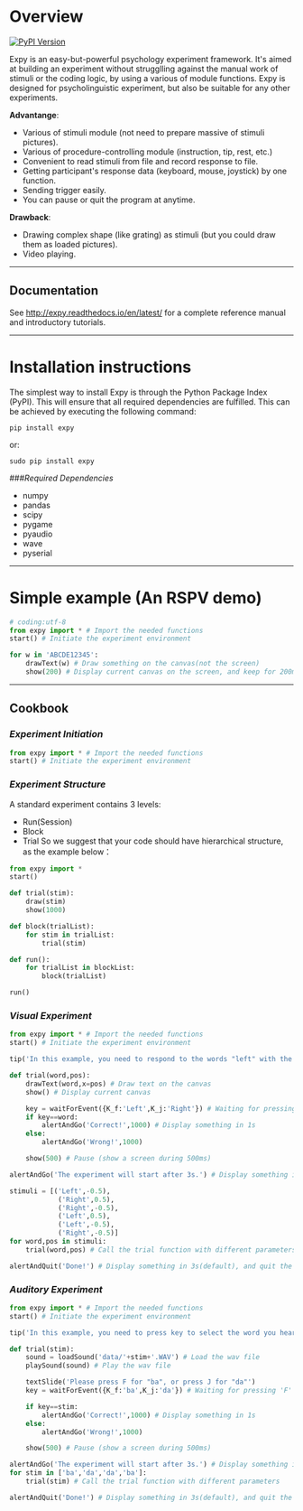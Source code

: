 # Overview

[![PyPI Version][pypi-v-image]][pypi-v-link]

[pypi-v-image]: https://img.shields.io/pypi/v/expy.png
[pypi-v-link]: https://pypi.python.org/pypi/expy

Expy is an easy-but-powerful psychology experiment framework. It's aimed at building an experiment without strugglling against the manual work of stimuli or the coding logic, by using a various of module functions.
Expy is designed for psycholinguistic experiment, but also be suitable for any other experiments.

**Advantange**:

- Various of stimuli module (not need to prepare massive of stimuli pictures).
- Various of procedure-controlling module (instruction, tip, rest, etc.)
- Convenient to read stimuli from file and record response to file.
- Getting participant's response data (keyboard, mouse, joystick) by one function.
- Sending trigger easily.
- You can pause or quit the program at anytime.

**Drawback**:

- Drawing complex shape (like grating) as stimuli (but you could draw them as loaded pictures).
- Video playing.

---
## Documentation
See http://expy.readthedocs.io/en/latest/ for a complete reference manual and introductory tutorials.

---
# Installation instructions

The simplest way to install Expy is through the Python Package Index (PyPI). This will ensure that all required dependencies are fulfilled. This can be achieved by executing the following command:

```
pip install expy
```
or:
```
sudo pip install expy
```

###*Required Dependencies*

- numpy
- pandas
- scipy
- pygame
- pyaudio
- wave
- pyserial

---
# Simple example (An RSPV demo)

```python
# coding:utf-8
from expy import * # Import the needed functions
start() # Initiate the experiment environment

for w in 'ABCDE12345':
    drawText(w) # Draw something on the canvas(not the screen)
    show(200) # Display current canvas on the screen, and keep for 200ms
```

---
## Cookbook
### *Experiment Initiation*
```python
from expy import * # Import the needed functions
start() # Initiate the experiment environment
```

### *Experiment Structure*
A standard experiment contains 3 levels:
- Run(Session)
- Block
- Trial
  So we suggest that your code should have hierarchical structure, as the example below：
```python
from expy import *
start()

def trial(stim):
    draw(stim)
    show(1000)

def block(trialList):
    for stim in trialList:
        trial(stim)

def run():
    for trialList in blockList:
        block(trialList)

run()
```
### *Visual Experiment*
```python
from expy import * # Import the needed functions
start() # Initiate the experiment environment

tip('In this example, you need to respond to the words "left" with the F key , and respond to the words "right" with the J key. ') # Display something until pressing 'SPACE' or 'ENTER'

def trial(word,pos):
    drawText(word,x=pos) # Draw text on the canvas
    show() # Display current canvas

    key = waitForEvent({K_f:'Left',K_j:'Right'}) # Waiting for pressing 'F' or 'J'
    if key==word:
        alertAndGo('Correct!',1000) # Display something in 1s
    else:
        alertAndGo('Wrong!',1000)

    show(500) # Pause (show a screen during 500ms)

alertAndGo('The experiment will start after 3s.') # Display something in 3s(default)

stimuli = [('Left',-0.5),
            ('Right',0.5),
            ('Right',-0.5),
            ('Left',0.5),
            ('Left',-0.5),
            ('Right',-0.5)]
for word,pos in stimuli:
    trial(word,pos) # Call the trial function with different parameters

alertAndQuit('Done!') # Display something in 3s(default), and quit the program
```

### *Auditory Experiment*
```python
from expy import * # Import the needed functions
start() # Initiate the experiment environment

tip('In this example, you need to press key to select the word you heard.') # Display something until pressing 'SPACE' or 'ENTER'

def trial(stim):
    sound = loadSound('data/'+stim+'.WAV') # Load the wav file
    playSound(sound) # Play the wav file

    textSlide('Please press F for "ba", or press J for "da"')
    key = waitForEvent({K_f:'ba',K_j:'da'}) # Waiting for pressing 'F' or 'J'

    if key==stim:
        alertAndGo('Correct!',1000) # Display something in 1s
    else:
        alertAndGo('Wrong!',1000)

    show(500) # Pause (show a screen during 500ms)

alertAndGo('The experiment will start after 3s.') # Display something in 3s(default)
for stim in ['ba','da','da','ba']:
    trial(stim) # Call the trial function with different parameters

alertAndQuit('Done!') # Display something in 3s(default), and quit the program
```
